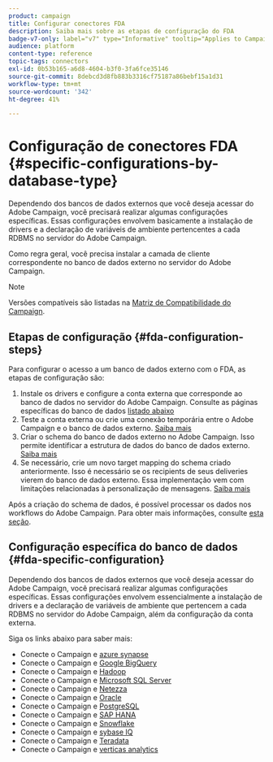 ```yaml
---
product: campaign
title: Configurar conectores FDA
description: Saiba mais sobre as etapas de configuração do FDA
badge-v7-only: label="v7" type="Informative" tooltip="Applies to Campaign Classic v7 only"
audience: platform
content-type: reference
topic-tags: connectors
exl-id: 0b53b165-a6d8-4604-b3f0-3fa6fce35146
source-git-commit: 8debcd3d8fb883b3316cf75187a86bebf15a1d31
workflow-type: tm+mt
source-wordcount: '342'
ht-degree: 41%

---
```


# Configuração de conectores FDA {#specific-configurations-by-database-type}



Dependendo dos bancos de dados externos que você deseja acessar do Adobe Campaign, você precisará realizar algumas configurações específicas. Essas configurações envolvem basicamente a instalação de drivers e a declaração de variáveis de ambiente pertencentes a cada RDBMS no servidor do Adobe Campaign.

Como regra geral, você precisa instalar a camada de cliente correspondente no banco de dados externo no servidor do Adobe Campaign.

>[!NOTE]
>
>Versões compatíveis são listadas na [Matriz de Compatibilidade do Campaign](../../rn/using/compatibility-matrix.md#FederatedDataAccessFDA).

## Etapas de configuração {#fda-configuration-steps}

Para configurar o acesso a um banco de dados externo com o FDA, as etapas de configuração são:

1. Instale os drivers e configure a conta externa que corresponde ao banco de dados no servidor do Adobe Campaign. Consulte as páginas específicas do banco de dados [listado abaixo](#fda-specific-configuration)
1. Teste a conta externa ou crie uma conexão temporária entre o Adobe Campaign e o banco de dados externo. [Saiba mais](../../installation/using/connecting-to-database.md)
1. Criar o schema do banco de dados externo no Adobe Campaign. Isso permite identificar a estrutura de dados do banco de dados externo. [Saiba mais](../../installation/using/creating-data-schema.md)
1. Se necessário, crie um novo target mapping do schema criado anteriormente. Isso é necessário se os recipients de seus deliveries vierem do banco de dados externo. Essa implementação vem com limitações relacionadas à personalização de mensagens. [Saiba mais](../../installation/using/defining-data-mapping.md)

Após a criação do schema de dados, é possível processar os dados nos workflows do Adobe Campaign. Para obter mais informações, consulte [esta seção](../../workflow/using/accessing-an-external-database--fda-.md).

## Configuração específica do banco de dados {#fda-specific-configuration}

Dependendo dos bancos de dados externos que você deseja acessar do Adobe Campaign, você precisará realizar algumas configurações específicas. Essas configurações envolvem essencialmente a instalação de drivers e a declaração de variáveis de ambiente que pertencem a cada RDBMS no servidor do Adobe Campaign, além da configuração da conta externa.

Siga os links abaixo para saber mais:

* Conecte o Campaign e [azure synapse](../../installation/using/configure-fda-synapse.md)
* Conecte o Campaign e [Google BigQuery](../../installation/using/configure-fda-google-big-query.md)
* Conecte o Campaign e [Hadoop](../../installation/using/configure-fda-hadoop.md)
* Conecte o Campaign e [Microsoft SQL Server](../../installation/using/configure-fda-sql.md)
* Conecte o Campaign e [Netezza](../../installation/using/configure-fda-netezza.md)
* Conecte o Campaign e [Oracle](../../installation/using/configure-fda-oracle.md)
* Conecte o Campaign e [PostgreSQL](../../installation/using/configure-fda-postgresql.md)
* Conecte o Campaign e [SAP HANA](../../installation/using/configure-fda-sap-hana.md)
* Conecte o Campaign e [Snowflake](../../installation/using/configure-fda-snowflake.md)
* Conecte o Campaign e [sybase IQ](../../installation/using/configure-fda-sybase.md)
* Conecte o Campaign e [Teradata](../../installation/using/configure-fda-teradata.md)
* Conecte o Campaign e [verticas analytics](../../installation/using/configure-fda-vertica.md)
